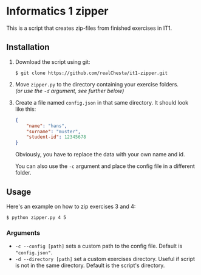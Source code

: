 # Informatics 1 zipper

This is a script that creates zip-files from finished exercises in IT1.

## Installation

1. Download the script using git:

   ```shell
   $ git clone https://github.com/realChesta/it1-zipper.git
   ```

2. Move `zipper.py` to the directory containing your exercise folders. <br/> *(or use the `-d` argument, see further below)*

3. Create a file named `config.json` in that same directory. It should look like this:

   ```json
   {
       "name": "hans",
       "surname": "muster",
       "student-id": 12345678
   }
   ```
   Obviously, you have to replace the data with your own name and id.
   
   You can also use the `-c` argument and place the config file in a different folder.


## Usage

Here's an example on how to zip exercises 3 and 4:
```shell
$ python zipper.py 4 5
```

### Arguments

* `-c --config [path]` sets a custom path to the config file. Default is `"config.json"`.
* `-d --directory [path]` set a custom exercises directory. Useful if script is not in the same directory. Default is the script's directory.